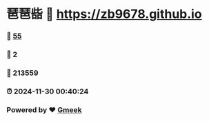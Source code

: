 # 琶琶啙 :link: https://zb9678.github.io 
### :page_facing_up: [55](https://zb9678.github.io/tag.html) 
### :speech_balloon: 2 
### :hibiscus: 213559 
### :alarm_clock: 2024-11-30 00:40:24 
### Powered by :heart: [Gmeek](https://github.com/Meekdai/Gmeek)
